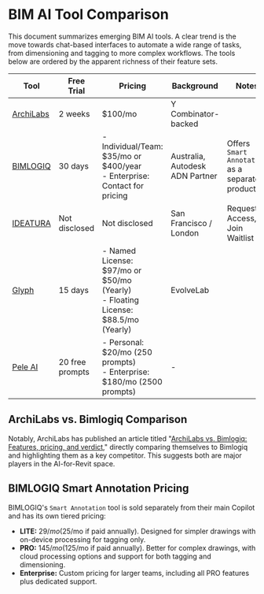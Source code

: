 # BIM AI Tool Comparison

This document summarizes emerging BIM AI tools. A clear trend is the move towards chat-based interfaces to automate a wide range of tasks, from dimensioning and tagging to more complex workflows. The tools below are ordered by the apparent richness of their feature sets.

| Tool | Free Trial | Pricing | Background | Notes |
|---|---|---|---|---|
| [ArchiLabs](https://archilabs.ai/) | 2 weeks | $100/mo | Y Combinator-backed | |
| [BIMLOGIQ](https://bimlogiq.com/) | 30 days | - Individual/Team: $35/mo or $400/year<br>- Enterprise: Contact for pricing | Australia, Autodesk ADN Partner | Offers `Smart Annotation` as a separate product. |
| [IDEATURA](https://ideatura.ai/) | Not disclosed | Not disclosed | San Francisco / London | Request Access, Join Waitlist |
| [Glyph](https://www.evolvelab.io/glyph) | 15 days | - Named License: $97/mo or $50/mo (Yearly)<br>- Floating License: $88.5/mo (Yearly) | EvolveLab | |
| [Pele AI](https.pele-assistant.online/pele) | 20 free prompts | - Personal: $20/mo (250 prompts)<br>- Enterprise: $180/mo (2500 prompts) | - | |


## ArchiLabs vs. Bimlogiq Comparison

Notably, ArchiLabs has published an article titled "[ArchiLabs vs. Bimlogiq: Features, pricing, and verdict](https://archilabs.ai/posts/archilabs-vs-bimlogiq-features-pricing-and-verdict)," directly comparing themselves to Bimlogiq and highlighting them as a key competitor. This suggests both are major players in the AI-for-Revit space.


## BIMLOGIQ Smart Annotation Pricing

BIMLOGIQ's `Smart Annotation` tool is sold separately from their main Copilot and has its own tiered pricing:

- **LITE:** $29/mo ($25/mo if paid annually). Designed for simpler drawings with on-device processing for tagging only.
- **PRO:** $145/mo ($125/mo if paid annually). Better for complex drawings, with cloud processing options and support for both tagging and dimensioning.
- **Enterprise:** Custom pricing for larger teams, including all PRO features plus dedicated support.